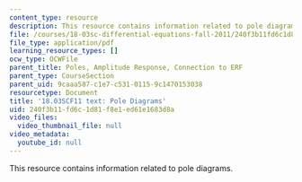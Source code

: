 ```yaml
---
content_type: resource
description: This resource contains information related to pole diagrams.
file: /courses/18-03sc-differential-equations-fall-2011/240f3b11fd6c1d81f8e1ed61e1683d8a_MIT18_03SCF11_s31_2text.pdf
file_type: application/pdf
learning_resource_types: []
ocw_type: OCWFile
parent_title: Poles, Amplitude Response, Connection to ERF
parent_type: CourseSection
parent_uid: 9caaa587-c1e7-c531-0115-9c1470153038
resourcetype: Document
title: '18.03SCF11 text: Pole Diagrams'
uid: 240f3b11-fd6c-1d81-f8e1-ed61e1683d8a
video_files:
  video_thumbnail_file: null
video_metadata:
  youtube_id: null
---
```

This resource contains information related to pole diagrams.